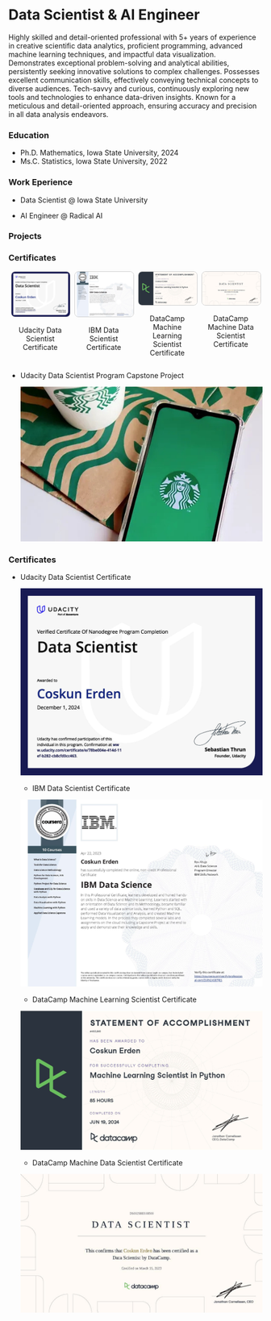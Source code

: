 
# Data Scientist & AI Engineer
Highly skilled and detail-oriented professional with 5+ years of experience in creative scientific data analytics, proficient programming, advanced machine learning techniques, and impactful data visualization. Demonstrates exceptional problem-solving and analytical abilities, persistently seeking innovative solutions to complex challenges. Possesses excellent communication skills, effectively conveying technical concepts to diverse audiences. Tech-savvy and curious, continuously exploring new tools and technologies to enhance data-driven insights. Known for a meticulous and detail-oriented approach, ensuring accuracy and precision in all data analysis endeavors.

### Education
- Ph.D. Mathematics, Iowa State University, 2024
- Ms.C. Statistics, Iowa State University, 2022


### Work Eperience
- Data Scientist @ Iowa State University

- AI Engineer @ Radical AI

### Projects

### Certificates

<div style="display: flex; flex-wrap: wrap; gap: 10px; justify-content: center;">

  <div style="flex: 1 1 calc(25% - 10px); max-width: calc(25% - 10px); text-align: center;">
    <a href="https://www.udacity.com/certificate/e/7b8e004e-414d-11ef-b282-cb8cfd0cc463" target="_blank">
      <img src="https://raw.githubusercontent.com/CoskunErden/coskunerden.github.io/main/images/UdacityDataScientistCertificate.jpg" alt="Udacity Certificate" style="width: 100%; height: auto; border: 1px solid #ccc; border-radius: 8px;">
    </a>
    <p>Udacity Data Scientist Certificate</p>
  </div>

  <div style="flex: 1 1 calc(25% - 10px); max-width: calc(25% - 10px); text-align: center;">
    <a href="https://www.coursera.org/account/accomplishments/specialization/certificate/ZLRNZ4S8TJES" target="_blank">
      <img src="https://raw.githubusercontent.com/CoskunErden/coskunerden.github.io/main/images/IBMDataScientistCertificate.jpg" alt="IBM Certificate" style="width: 100%; height: auto; border: 1px solid #ccc; border-radius: 8px;">
    </a>
    <p>IBM Data Scientist Certificate</p>
  </div>

  <div style="flex: 1 1 calc(25% - 10px); max-width: calc(25% - 10px); text-align: center;">
    <a href="https://www.datacamp.com/statement-of-accomplishment/track/f108eefc1dfd7a23657a814ff4d8852e2c7b8942" target="_blank">
      <img src="https://raw.githubusercontent.com/CoskunErden/coskunerden.github.io/main/images/MachineLearningScientistCertificate.jpg" alt="DataCamp ML Certificate" style="width: 100%; height: auto; border: 1px solid #ccc; border-radius: 8px;">
    </a>
    <p>DataCamp Machine Learning Scientist Certificate</p>
  </div>

  <div style="flex: 1 1 calc(25% - 10px); max-width: calc(25% - 10px); text-align: center;">
    <a href="https://www.datacamp.com/certificate/DS0025883108500" target="_blank">
      <img src="https://raw.githubusercontent.com/CoskunErden/coskunerden.github.io/main/images/DataCampDataScientistProfessional.jpg" alt="DataCamp Data Scientist Certificate" style="width: 100%; height: auto; border: 1px solid #ccc; border-radius: 8px;">
    </a>
    <p>DataCamp Machine Data Scientist Certificate</p>
  </div>

</div>


- Udacity Data Scientist Program Capstone Project
  
  [![Project Image](https://raw.githubusercontent.com/CoskunErden/coskunerden.github.io/main/images/starbucks.jpg)](https://coskunerden.github.io/Udacity_DS_Capstone_Project/)

### Certificates
- Udacity Data Scientist Certificate
  
  [![Certificate Image](https://raw.githubusercontent.com/CoskunErden/coskunerden.github.io/main/images/UdacityDataScientistCertificate.jpg)](https://www.udacity.com/certificate/e/78be004e-41d4-11ef-b282-cb8cfd0cc463)

  - IBM Data Scientist Certificate
  
  [![Certificate Image2](https://raw.githubusercontent.com/CoskunErden/coskunerden.github.io/main/images/IBMDataScientistCertificate.jpg)](https://www.coursera.org/account/accomplishments/specialization/certificate/ZLRN24S8TJES)

  - DataCamp Machine Learning Scientist Certificate
  
  [![Certificate Image3](https://raw.githubusercontent.com/CoskunErden/coskunerden.github.io/main/images/MachineLearningScientistCertificate.jpg)](https://www.datacamp.com/statement-of-accomplishment/track/f108efec1dfd7a23657a814ff4db852e2c78b942?raw=1)

    - DataCamp Machine Data Scientist Certificate
  
  [![Certificate Image3](https://raw.githubusercontent.com/CoskunErden/coskunerden.github.io/main/images/DataCampDataScientistProfessional.jpg)](https://www.datacamp.com/certificate/DS0025883108500)

